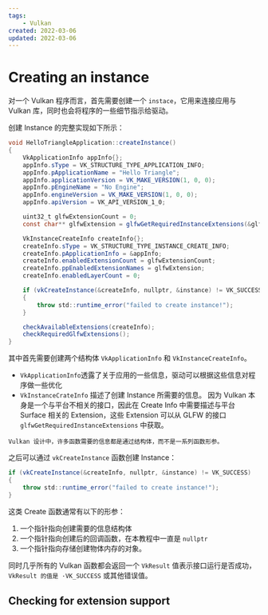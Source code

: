 ```yaml
---
tags:
    - Vulkan
created: 2022-03-06
updated: 2022-03-06
---
```


# Creating an instance

对一个 Vulkan 程序而言，首先需要创建一个 `instace`，它用来连接应用与 Vulkan 库，同时也会将程序的一些细节指示给驱动。

创建 Instance 的完整实现如下所示：

```csharp
void HelloTriangleApplication::createInstance()
{
	VkApplicationInfo appInfo{};
	appInfo.sType = VK_STRUCTURE_TYPE_APPLICATION_INFO;
	appInfo.pApplicationName = "Hello Triangle";
	appInfo.applicationVersion = VK_MAKE_VERSION(1, 0, 0);
	appInfo.pEngineName = "No Engine";
	appInfo.engineVersion = VK_MAKE_VERSION(1, 0, 0);
	appInfo.apiVersion = VK_API_VERSION_1_0;

	uint32_t glfwExtensionCount = 0;
	const char** glfwExtension = glfwGetRequiredInstanceExtensions(&glfwExtensionCount);

	VkInstanceCreateInfo createInfo{};
	createInfo.sType = VK_STRUCTURE_TYPE_INSTANCE_CREATE_INFO;
	createInfo.pApplicationInfo = &appInfo;
	createInfo.enabledExtensionCount = glfwExtensionCount;
	createInfo.ppEnabledExtensionNames = glfwExtension;
	createInfo.enabledLayerCount = 0;

	if (vkCreateInstance(&createInfo, nullptr, &instance) != VK_SUCCESS)
	{
		throw std::runtime_error("failed to create instance!");
	}

	checkAvailableExtensions(createInfo);
	checkRequiredGlfwExtensions();
}
```

其中首先需要创建两个结构体 `VkApplicationInfo` 和 `VkInstanceCreateInfo`。
- `VkApplicationInfo`透露了关于应用的一些信息，驱动可以根据这些信息对程序做一些优化
- `VkInstanceCrateInfo` 描述了创建 Instance 所需要的信息。
    因为 Vulkan 本身是一个与平台不相关的接口，因此在 Create Info 中需要描述与平台 Surface 相关的 Extension，这些 Extension 可以从 GLFW 的接口 `glfwGetRequiredInstanceExtensions` 中获取。

```ad-note
Vulkan 设计中，许多函数需要的信息都是通过结构体，而不是一系列函数形参。
```

之后可以通过 `vkCreateInstance` 函数创建 Instance：
```csharp
if (vkCreateInstance(&createInfo, nullptr, &instance) != VK_SUCCESS)
{
	throw std::runtime_error("failed to create instance!");
}
```

这类 Create 函数通常有以下的形参：
1. 一个指针指向创建需要的信息结构体
2. 一个指针指向创建后的回调函数，在本教程中一直是 `nullptr`
3. 一个指针指向存储创建物体内存的对象。

同时几乎所有的 Vulkan 函数都会返回一个 `VkResult` 值表示接口运行是否成功，`VkResult 的值是 ·VK_SUCCESS` 或其他错误值。

## Checking for extension support